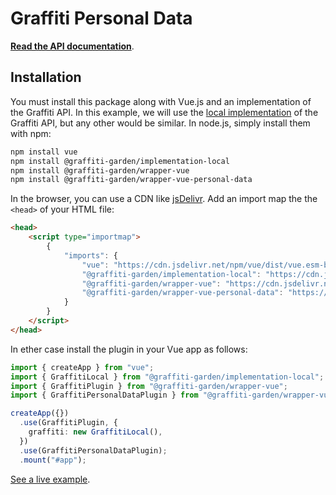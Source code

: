 # Graffiti Personal Data

[**Read the API documentation**](https://graffiti.garden/wrapper-vue-personal-data/).

## Installation

You must install this package along with Vue.js and an implementation of the Graffiti API.
In this example, we will use the [local implementation](https://github.com/graffiti-garden/implementation-local)
of the Graffiti API, but any other would be similar.
In node.js, simply install them with npm:

```bash
npm install vue
npm install @graffiti-garden/implementation-local
npm install @graffiti-garden/wrapper-vue
npm install @graffiti-garden/wrapper-vue-personal-data
```

In the browser, you can use a CDN like
[jsDelivr](https://www.jsdelivr.com/).
Add an import map the the `<head>` of your HTML file:

```html
<head>
    <script type="importmap">
        {
            "imports": {
                "vue": "https://cdn.jsdelivr.net/npm/vue/dist/vue.esm-browser.js",
                "@graffiti-garden/implementation-local": "https://cdn.jsdelivr.net/npm/@graffiti-garden/implementation-local/dist/index.browser.js",
                "@graffiti-garden/wrapper-vue": "https://cdn.jsdelivr.net/npm/@graffiti-garden/wrapper-vue/dist/plugin.mjs"
                "@graffiti-garden/wrapper-vue-personal-data": "https://cdn.jsdelivr.net/npm/@graffiti-garden/wrapper-vue-personal-data/dist/plugin.mjs"
            }
        }
    </script>
</head>
```

In ether case install the plugin in your Vue app as follows:

```typescript
import { createApp } from "vue";
import { GraffitiLocal } from "@graffiti-garden/implementation-local";
import { GraffitiPlugin } from "@graffiti-garden/wrapper-vue";
import { GraffitiPersonalDataPlugin } from "@graffiti-garden/wrapper-vue-personal-data";

createApp({})
  .use(GraffitiPlugin, {
    graffiti: new GraffitiLocal(),
  })
  .use(GraffitiPersonalDataPlugin);
  .mount("#app");
```

[See a live example](https://graffiti.garden/wrapper-vue-personal-data/example).
